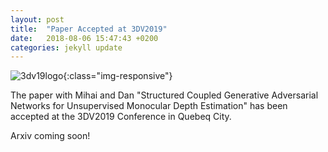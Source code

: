 ```yaml
---
layout: post
title:  "Paper Accepted at 3DV2019"
date:   2018-08-06 15:47:43 +0200
categories: jekyll update
---
```


![3dv19logo](/assets/3dv19_logo.png){:class="img-responsive"}

The paper with Mihai and Dan "Structured Coupled Generative Adversarial Networks for Unsupervised Monocular Depth Estimation" has been accepted at the 3DV2019 Conference in Quebeq City.

Arxiv coming soon!
